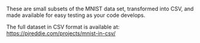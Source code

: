 These are small subsets of the MNIST data set, transformed into CSV, and made available for easy testing as your code develops.

The full dataset in CSV format is available at: https://pjreddie.com/projects/mnist-in-csv/